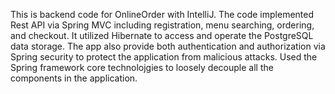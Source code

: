 This is backend code for OnlineOrder with IntelliJ. 
The code implemented Rest API via Spring MVC including registration, menu searching, ordering, and checkout. 
It utilized Hibernate to access and operate the PostgreSQL data storage. 
The app also provide both authentication and authorization via Spring security to protect the application from malicious attacks.
Used the Spring framework core technolojgies to loosely decouple all the components in the application.
